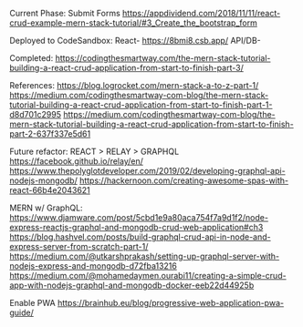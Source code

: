 Current Phase:
Submit Forms
https://appdividend.com/2018/11/11/react-crud-example-mern-stack-tutorial/#3_Create_the_bootstrap_form


Deployed to CodeSandbox:
React- https://8bmi8.csb.app/
API/DB-


Completed:
https://codingthesmartway.com/the-mern-stack-tutorial-building-a-react-crud-application-from-start-to-finish-part-3/


References:
https://blog.logrocket.com/mern-stack-a-to-z-part-1/
https://medium.com/codingthesmartway-com-blog/the-mern-stack-tutorial-building-a-react-crud-application-from-start-to-finish-part-1-d8d701c2995
https://medium.com/codingthesmartway-com-blog/the-mern-stack-tutorial-building-a-react-crud-application-from-start-to-finish-part-2-637f337e5d61


Future refactor:
REACT > RELAY > GRAPHQL
https://facebook.github.io/relay/en/
https://www.thepolyglotdeveloper.com/2019/02/developing-graphql-api-nodejs-mongodb/
https://hackernoon.com/creating-awesome-spas-with-react-66b4e2043621


MERN w/ GraphQL:
https://www.djamware.com/post/5cbd1e9a80aca754f7a9d1f2/node-express-reactjs-graphql-and-mongodb-crud-web-application#ch3
https://blog.hashvel.com/posts/build-graphql-crud-api-in-node-and-express-server-from-scratch-part-1/
https://medium.com/@utkarshprakash/setting-up-graphql-server-with-nodejs-express-and-mongodb-d72fba13216
https://medium.com/@mohamedaymen.ourabi11/creating-a-simple-crud-app-with-nodejs-graphql-and-mongodb-docker-eeb22d44925b


Enable PWA
https://brainhub.eu/blog/progressive-web-application-pwa-guide/


